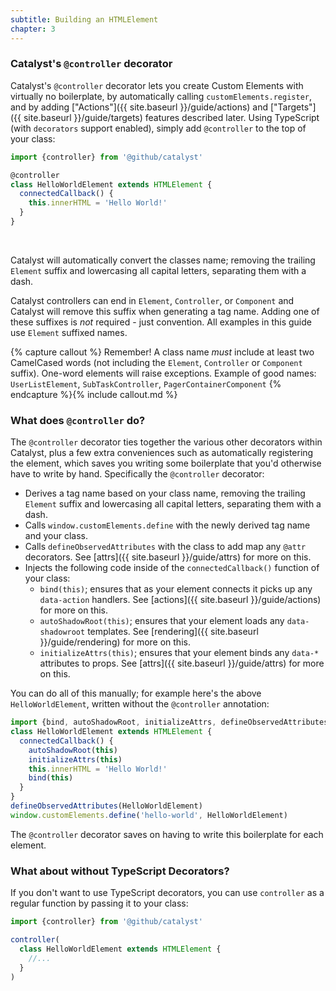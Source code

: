 ```yaml
---
subtitle: Building an HTMLElement
chapter: 3
---
```


### Catalyst's `@controller` decorator

Catalyst's `@controller` decorator lets you create Custom Elements with virtually no boilerplate, by automatically calling `customElements.register`, and by adding ["Actions"]({{ site.baseurl }}/guide/actions) and ["Targets"]({{ site.baseurl }}/guide/targets) features described later. Using TypeScript (with `decorators` support enabled), simply add `@controller` to the top of your class:

<!-- annotations
controller: This must be added to all Catalyst controllers.
extends HTMLElement: This must be added to all Catalyst controllers.
connectedCallback: This runs when the element is added to the DOM | {{ site.baseurl }}/guide/lifecycle-hooks/#codeconnectedcallbackcode
-->

```js
import {controller} from '@github/catalyst'

@controller
class HelloWorldElement extends HTMLElement {
  connectedCallback() {
    this.innerHTML = 'Hello World!'
  }
}
```
<br>

Catalyst will automatically convert the classes name; removing the trailing `Element` suffix and lowercasing all capital letters, separating them with a dash.

Catalyst controllers can end in `Element`, `Controller`, or `Component` and Catalyst will remove this suffix when generating a tag name. Adding one of these suffixes is _not_ required - just convention. All examples in this guide use `Element` suffixed names.

{% capture callout %}
Remember! A class name _must_ include at least two CamelCased words (not including the `Element`, `Controller` or `Component` suffix). One-word elements will raise exceptions. Example of good names: `UserListElement`, `SubTaskController`, `PagerContainerComponent`
{% endcapture %}{% include callout.md %}


### What does `@controller` do?

The `@controller` decorator ties together the various other decorators within Catalyst, plus a few extra conveniences such as automatically registering the element, which saves you writing some boilerplate that you'd otherwise have to write by hand. Specifically the `@controller` decorator:

 - Derives a tag name based on your class name, removing the trailing `Element` suffix and lowercasing all capital letters, separating them with a dash.
 - Calls `window.customElements.define` with the newly derived tag name and your class.
 - Calls `defineObservedAttributes` with the class to add map any `@attr` decorators. See [attrs]({{ site.baseurl }}/guide/attrs) for more on this.
 - Injects the following code inside of the `connectedCallback()` function of your class:
   - `bind(this)`; ensures that as your element connects it picks up any `data-action` handlers. See [actions]({{ site.baseurl }}/guide/actions) for more on this.
   - `autoShadowRoot(this)`; ensures that your element loads any `data-shadowroot` templates. See [rendering]({{ site.baseurl }}/guide/rendering) for more on this.
   - `initializeAttrs(this)`; ensures that your element binds any `data-*` attributes to props. See [attrs]({{ site.baseurl }}/guide/attrs) for more on this.
 
You can do all of this manually; for example here's the above `HelloWorldElement`, written without the `@controller` annotation:

```js
import {bind, autoShadowRoot, initializeAttrs, defineObservedAttributes} from '@github/catalyst'
class HelloWorldElement extends HTMLElement {
  connectedCallback() {
    autoShadowRoot(this)
    initializeAttrs(this)
    this.innerHTML = 'Hello World!'
    bind(this)
  }
}
defineObservedAttributes(HelloWorldElement)
window.customElements.define('hello-world', HelloWorldElement)
```

The `@controller` decorator saves on having to write this boilerplate for each element.

### What about without TypeScript Decorators?

If you don't want to use TypeScript decorators, you can use `controller` as a regular function by passing it to your class:

```js
import {controller} from '@github/catalyst'

controller(
  class HelloWorldElement extends HTMLElement {
    //...
  }
)
```
<br>
